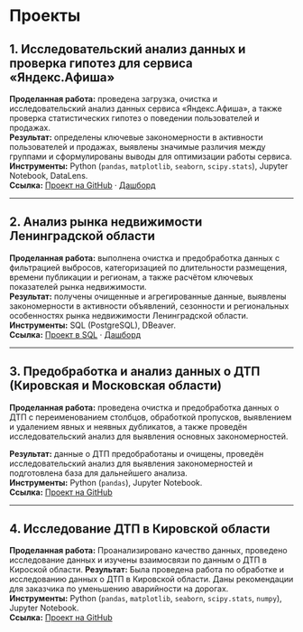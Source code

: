 # Проекты
## 1. Исследовательский анализ данных и проверка гипотез для сервиса «Яндекс.Афиша»
**Проделанная работа:** проведена загрузка, очистка и исследовательский анализ данных сервиса «Яндекс.Афиша», а также проверка статистических гипотез о поведении пользователей и продажах.  
**Результат:** определены ключевые закономерности в активности пользователей и продажах, выявлены значимые различия между группами и сформулированы выводы для оптимизации работы сервиса.  
**Инструменты:** Python (`pandas`, `matplotlib`, `seaborn`, `scipy.stats`), Jupyter Notebook, DataLens.  
**Ссылка:** [Проект на GitHub](https://surl.li/uvvgxd) · [Дашборд](https://datalens.ru/uuss1t94i7z6f-yandeks-afisha)

---

## 2. Анализ рынка недвижимости Ленинградской области
**Проделанная работа:** выполнена очистка и предобработка данных с фильтрацией выбросов, категоризацией по длительности размещения, времени публикации и регионам, а также расчётом ключевых показателей рынка недвижимости.  
**Результат:** получены очищенные и агрегированные данные, выявлены закономерности в активности объявлений, сезонности и региональных особенностях рынка недвижимости Ленинградской области.  
**Инструменты:** SQL (PostgreSQL), DBeaver.  
**Ссылка:** [Проект в SQL](https://surl.lt/kswgpe) · [Дашборд](https://surl.li/kmdwjn)

---

## 3. Предобработка и анализ данных о ДТП (Кировская и Московская области)
**Проделанная работа:** проведена очистка и предобработка данных о ДТП с переименованием столбцов, обработкой пропусков, выявлением и удалением явных и неявных дубликатов, а также проведён исследовательский анализ для выявления основных закономерностей. 

**Результат:** данные о ДТП предобработаны и очищены, проведён исследовательский анализ для выявления закономерностей и подготовлена база для дальнейшего анализа.  
**Инструменты:** Python (`pandas`), Jupyter Notebook.  
**Ссылка:** [Проект на GitHub](https://surl.li/vdhspi)

---

## 4. Исследование ДТП в Кировской области
**Проделанная работа:** Проанализировано качество данных, проведено исследование данных и изучены взаимосвязи по данным о ДТП в Кироской области.
**Результат:** Была проведена работа по обработке и исследованию данных о ДТП в Кировской области. Даны рекомендации для заказчика по уменьшению аварийности на дорогах.  
**Инструменты:** Python (`pandas`, `matplotlib`, `seaborn`, `scipy.stats`, `numpy`), Jupyter Notebook.  
**Ссылка:** [Проект на GitHub](https://surl.li/wflpau)

